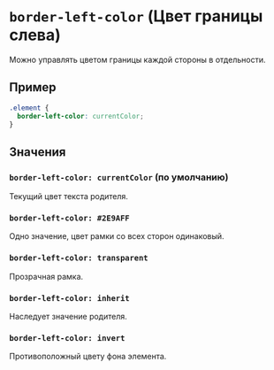 # `border-left-color` (Цвет границы слева)

Можно управлять цветом границы каждой стороны в отдельности.

## Пример

```css
.element {
  border-left-color: currentColor;
}
```

## Значения

### `border-left-color: currentColor` (по умолчанию)

Текущий цвет текста родителя.

### `border-left-color: #2E9AFF`

Одно значение, цвет рамки со всех сторон одинаковый.

### `border-left-color: transparent`

Прозрачная рамка.

### `border-left-color: inherit`

Наследует значение родителя.

### `border-left-color: invert`

Противоположный цвету фона элемента.
